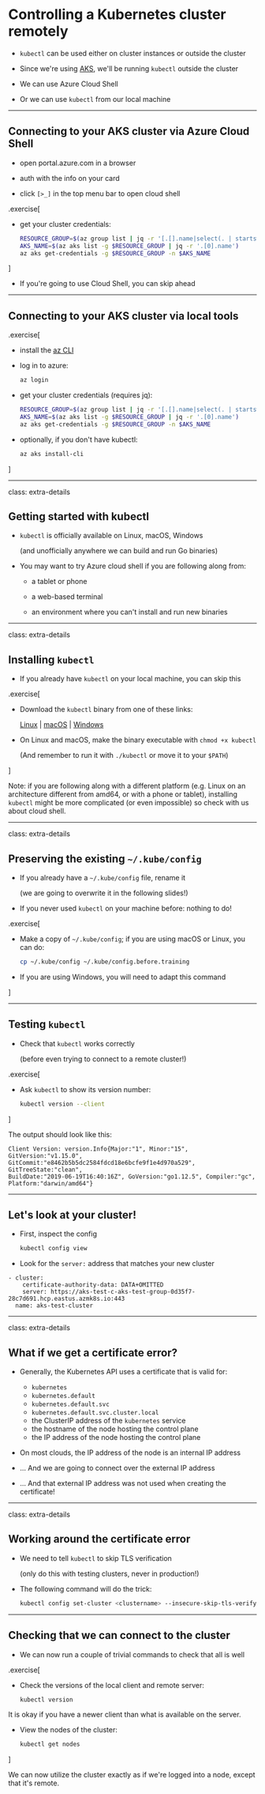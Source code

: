 # Controlling a Kubernetes cluster remotely

- `kubectl` can be used either on cluster instances or outside the cluster

- Since we're using [AKS](https://docs.microsoft.com/en-us/azure/aks/kubernetes-walkthrough), we'll be running `kubectl` outside the cluster

- We can use Azure Cloud Shell

- Or we can use `kubectl` from our local machine

---

## Connecting to your AKS cluster via Azure Cloud Shell

- open portal.azure.com in a browser
- auth with the info on your card

- click `[>_]` in the top menu bar to open cloud shell

.exercise[

- get your cluster credentials:
  ```bash
  RESOURCE_GROUP=$(az group list | jq -r '[.[].name|select(. | startswith("Group-"))][0]')
  AKS_NAME=$(az aks list -g $RESOURCE_GROUP | jq -r '.[0].name')
  az aks get-credentials -g $RESOURCE_GROUP -n $AKS_NAME
  ```

]

- If you're going to use Cloud Shell, you can skip ahead

---

## Connecting to your AKS cluster via local tools

.exercise[

- install the [az CLI](https://docs.microsoft.com/en-us/cli/azure/install-azure-cli?view=azure-cli-latest)

- log in to azure:
  ```bash
  az login
  ```


- get your cluster credentials (requires jq):
  ```bash
  RESOURCE_GROUP=$(az group list | jq -r '[.[].name|select(. | startswith("Group-"))][0]')
  AKS_NAME=$(az aks list -g $RESOURCE_GROUP | jq -r '.[0].name')
  az aks get-credentials -g $RESOURCE_GROUP -n $AKS_NAME
  ```

- optionally, if you don't have kubectl:
  ```bash
  az aks install-cli
  ```

]

---

class: extra-details

## Getting started with kubectl


- `kubectl` is officially available on Linux, macOS, Windows

  (and unofficially anywhere we can build and run Go binaries)

- You may want to try Azure cloud shell if you are following along from:

  - a tablet or phone

  - a web-based terminal

  - an environment where you can't install and run new binaries

---
class: extra-details

## Installing `kubectl`

- If you already have `kubectl` on your local machine, you can skip this

.exercise[

<!-- ##VERSION## -->

- Download the `kubectl` binary from one of these links:

  [Linux](https://storage.googleapis.com/kubernetes-release/release/v1.15.0/bin/linux/amd64/kubectl)
  |
  [macOS](https://storage.googleapis.com/kubernetes-release/release/v1.15.0/bin/darwin/amd64/kubectl)
  |
  [Windows](https://storage.googleapis.com/kubernetes-release/release/v1.15.0/bin/windows/amd64/kubectl.exe)

- On Linux and macOS, make the binary executable with `chmod +x kubectl`

  (And remember to run it with `./kubectl` or move it to your `$PATH`)

]

Note: if you are following along with a different platform (e.g. Linux on an architecture different from amd64, or with a phone or tablet), installing `kubectl` might be more complicated (or even impossible) so check with us about cloud shell.


---
class: extra-details

## Preserving the existing `~/.kube/config`

- If you already have a `~/.kube/config` file, rename it

  (we are going to overwrite it in the following slides!)

- If you never used `kubectl` on your machine before: nothing to do!

.exercise[

- Make a copy of `~/.kube/config`; if you are using macOS or Linux, you can do:
  ```bash
  cp ~/.kube/config ~/.kube/config.before.training
  ```

- If you are using Windows, you will need to adapt this command

]

---

## Testing `kubectl`

- Check that `kubectl` works correctly

  (before even trying to connect to a remote cluster!)

.exercise[

- Ask `kubectl` to show its version number:
  ```bash
  kubectl version --client
  ```

]

The output should look like this:
```
Client Version: version.Info{Major:"1", Minor:"15", GitVersion:"v1.15.0",
GitCommit:"e8462b5b5dc2584fdcd18e6bcfe9f1e4d970a529", GitTreeState:"clean",
BuildDate:"2019-06-19T16:40:16Z", GoVersion:"go1.12.5", Compiler:"gc",
Platform:"darwin/amd64"}
```
---


## Let's look at your cluster!


- First, inspect the config
  ```bash
  kubectl config view
  ```

- Look for the `server:` address that matches your new cluster

```
- cluster:
    certificate-authority-data: DATA+OMITTED
    server: https://aks-test-c-aks-test-group-0d35f7-28c7d691.hcp.eastus.azmk8s.io:443
  name: aks-test-cluster
```

---

class: extra-details

## What if we get a certificate error?

- Generally, the Kubernetes API uses a certificate that is valid for:

  - `kubernetes`
  - `kubernetes.default`
  - `kubernetes.default.svc`
  - `kubernetes.default.svc.cluster.local`
  - the ClusterIP address of the `kubernetes` service
  - the hostname of the node hosting the control plane
  - the IP address of the node hosting the control plane

- On most clouds, the IP address of the node is an internal IP address

- ... And we are going to connect over the external IP address

- ... And that external IP address was not used when creating the certificate!

---

class: extra-details

## Working around the certificate error

- We need to tell `kubectl` to skip TLS verification

  (only do this with testing clusters, never in production!)

- The following command will do the trick:
  ```bash
  kubectl config set-cluster <clustername> --insecure-skip-tls-verify
  ```

---

## Checking that we can connect to the cluster

- We can now run a couple of trivial commands to check that all is well

.exercise[

- Check the versions of the local client and remote server:
  ```bash
  kubectl version
  ```

It is okay if you have a newer client than what is available on the server.

- View the nodes of the cluster:
  ```bash
  kubectl get nodes
  ```

]

We can now utilize the cluster exactly as if we're logged into a node, except that it's remote.
